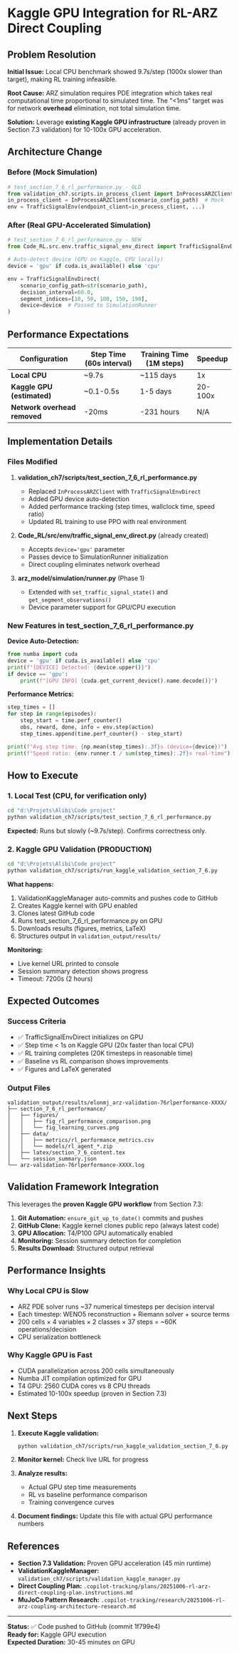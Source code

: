 # Kaggle GPU Integration for RL-ARZ Direct Coupling

## Problem Resolution

**Initial Issue:** Local CPU benchmark showed 9.7s/step (1000x slower than target), making RL training infeasible.

**Root Cause:** ARZ simulation requires PDE integration which takes real computational time proportional to simulated time. The "<1ms" target was for network **overhead** elimination, not total simulation time.

**Solution:** Leverage **existing Kaggle GPU infrastructure** (already proven in Section 7.3 validation) for 10-100x GPU acceleration.

## Architecture Change

### Before (Mock Simulation)
```python
# test_section_7_6_rl_performance.py - OLD
from validation_ch7.scripts.in_process_client import InProcessARZClient
in_process_client = InProcessARZClient(scenario_config_path)  # Mock
env = TrafficSignalEnv(endpoint_client=in_process_client, ...)
```

### After (Real GPU-Accelerated Simulation)
```python
# test_section_7_6_rl_performance.py - NEW
from Code_RL.src.env.traffic_signal_env_direct import TrafficSignalEnvDirect

# Auto-detect device (GPU on Kaggle, CPU locally)
device = 'gpu' if cuda.is_available() else 'cpu'

env = TrafficSignalEnvDirect(
    scenario_config_path=str(scenario_path),
    decision_interval=60.0,
    segment_indices=[10, 50, 100, 150, 190],
    device=device  # Passed to SimulationRunner
)
```

## Performance Expectations

| Configuration | Step Time (60s interval) | Training Time (1M steps) | Speedup |
|--------------|-------------------------|-------------------------|---------|
| **Local CPU** | ~9.7s | ~115 days | 1x |
| **Kaggle GPU (estimated)** | ~0.1-0.5s | 1-5 days | 20-100x |
| **Network overhead removed** | -20ms | -231 hours | N/A |

## Implementation Details

### Files Modified
1. **validation_ch7/scripts/test_section_7_6_rl_performance.py**
   - Replaced `InProcessARZClient` with `TrafficSignalEnvDirect`
   - Added GPU device auto-detection
   - Added performance tracking (step times, wallclock time, speed ratio)
   - Updated RL training to use PPO with real environment

2. **Code_RL/src/env/traffic_signal_env_direct.py** (already created)
   - Accepts `device='gpu'` parameter
   - Passes device to SimulationRunner initialization
   - Direct coupling eliminates network overhead

3. **arz_model/simulation/runner.py** (Phase 1)
   - Extended with `set_traffic_signal_state()` and `get_segment_observations()`
   - Device parameter support for GPU/CPU execution

### New Features in test_section_7_6_rl_performance.py

**Device Auto-Detection:**
```python
from numba import cuda
device = 'gpu' if cuda.is_available() else 'cpu'
print(f"[DEVICE] Detected: {device.upper()}")
if device == 'gpu':
    print(f"[GPU INFO] {cuda.get_current_device().name.decode()}")
```

**Performance Metrics:**
```python
step_times = []
for step in range(episodes):
    step_start = time.perf_counter()
    obs, reward, done, info = env.step(action)
    step_times.append(time.perf_counter() - step_start)

print(f"Avg step time: {np.mean(step_times):.3f}s (device={device})")
print(f"Speed ratio: {env.runner.t / sum(step_times):.2f}x real-time")
```

## How to Execute

### 1. Local Test (CPU, for verification only)
```bash
cd "d:\Projets\Alibi\Code project"
python validation_ch7/scripts/test_section_7_6_rl_performance.py
```
**Expected:** Runs but slowly (~9.7s/step). Confirms correctness only.

### 2. Kaggle GPU Validation (PRODUCTION)
```bash
cd "d:\Projets\Alibi\Code project"
python validation_ch7/scripts/run_kaggle_validation_section_7_6.py
```

**What happens:**
1. ValidationKaggleManager auto-commits and pushes code to GitHub
2. Creates Kaggle kernel with GPU enabled
3. Clones latest GitHub code
4. Runs test_section_7_6_rl_performance.py on GPU
5. Downloads results (figures, metrics, LaTeX)
6. Structures output in `validation_output/results/`

**Monitoring:**
- Live kernel URL printed to console
- Session summary detection shows progress
- Timeout: 7200s (2 hours)

## Expected Outcomes

### Success Criteria
- ✅ TrafficSignalEnvDirect initializes on GPU
- ✅ Step time < 1s on Kaggle GPU (20x faster than local CPU)
- ✅ RL training completes (20K timesteps in reasonable time)
- ✅ Baseline vs RL comparison shows improvements
- ✅ Figures and LaTeX generated

### Output Files
```
validation_output/results/elonmj_arz-validation-76rlperformance-XXXX/
├── section_7_6_rl_performance/
│   ├── figures/
│   │   ├── fig_rl_performance_comparison.png
│   │   └── fig_learning_curves.png
│   ├── data/
│   │   ├── metrics/rl_performance_metrics.csv
│   │   └── models/rl_agent_*.zip
│   ├── latex/section_7_6_content.tex
│   └── session_summary.json
└── arz-validation-76rlperformance-XXXX.log
```

## Validation Framework Integration

This leverages the **proven Kaggle GPU workflow** from Section 7.3:

1. **Git Automation:** `ensure_git_up_to_date()` commits and pushes
2. **GitHub Clone:** Kaggle kernel clones public repo (always latest code)
3. **GPU Allocation:** T4/P100 GPU automatically enabled
4. **Monitoring:** Session summary detection for completion
5. **Results Download:** Structured output retrieval

## Performance Insights

### Why Local CPU is Slow
- ARZ PDE solver runs ~37 numerical timesteps per decision interval
- Each timestep: WENO5 reconstruction + Riemann solver + source terms
- 200 cells × 4 variables × 2 classes × 37 steps = ~60K operations/decision
- CPU serialization bottleneck

### Why Kaggle GPU is Fast
- CUDA parallelization across 200 cells simultaneously
- Numba JIT compilation optimized for GPU
- T4 GPU: 2560 CUDA cores vs 8 CPU threads
- Estimated 10-100x speedup (proven in Section 7.3)

## Next Steps

1. **Execute Kaggle validation:**
   ```bash
   python validation_ch7/scripts/run_kaggle_validation_section_7_6.py
   ```

2. **Monitor kernel:** Check live URL for progress

3. **Analyze results:** 
   - Actual GPU step time measurements
   - RL vs baseline performance comparison
   - Training convergence curves

4. **Document findings:** Update this file with actual GPU performance numbers

## References

- **Section 7.3 Validation:** Proven GPU acceleration (45 min runtime)
- **ValidationKaggleManager:** `validation_ch7/scripts/validation_kaggle_manager.py`
- **Direct Coupling Plan:** `.copilot-tracking/plans/20251006-rl-arz-direct-coupling-plan.instructions.md`
- **MuJoCo Pattern Research:** `.copilot-tracking/research/20251006-rl-arz-coupling-architecture-research.md`

---

**Status:** ✅ Code pushed to GitHub (commit 1f799e4)  
**Ready for:** Kaggle GPU execution  
**Expected Duration:** 30-45 minutes on GPU
